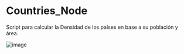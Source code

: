 # Countries_Node
Script para calcular la Densidad de los países en base a su población y área.

![image](https://github.com/Damiansebastians/Countries_Node/assets/116028887/ba4824a0-10b5-4120-82e6-3696cbf51ada)
